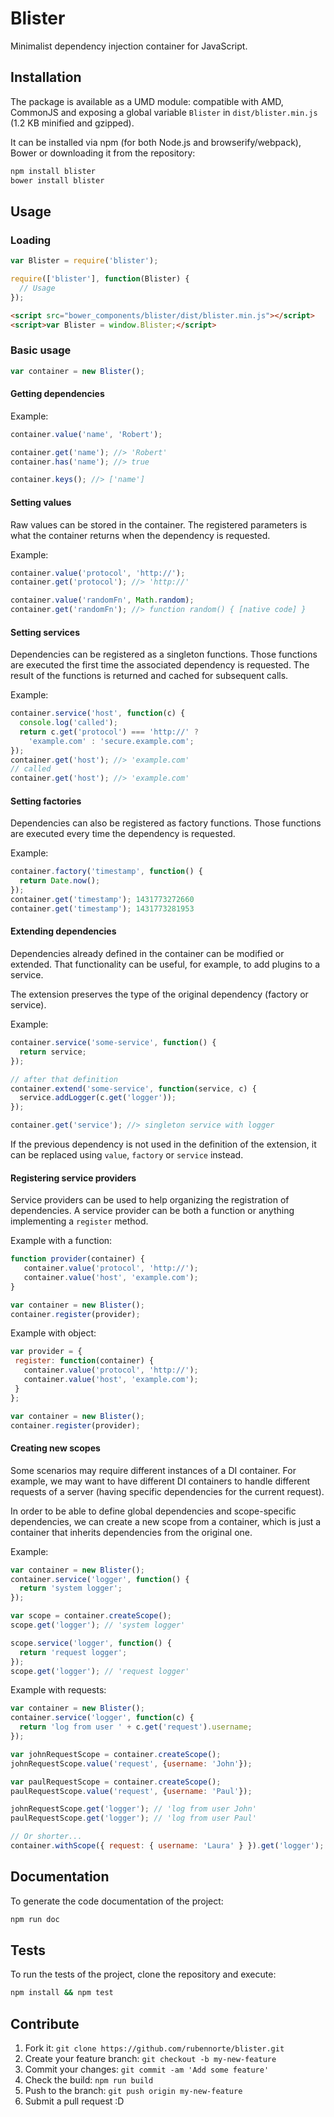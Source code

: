 # Blister

Minimalist dependency injection container for JavaScript.

## Installation

The package is available as a UMD module: compatible with AMD, CommonJS and exposing a global variable `Blister` in `dist/blister.min.js` (1.2 KB minified and gzipped).

It can be installed via npm (for both Node.js and browserify/webpack), Bower or downloading it from the repository:

```bash
npm install blister
bower install blister
```

## Usage

### Loading

```js
var Blister = require('blister');
```

```js
require(['blister'], function(Blister) {
  // Usage
});
```

```html
<script src="bower_components/blister/dist/blister.min.js"></script>
<script>var Blister = window.Blister;</script>
```

### Basic usage

```js
var container = new Blister();
```

#### Getting dependencies

Example:

```js
container.value('name', 'Robert');

container.get('name'); //> 'Robert'
container.has('name'); //> true

container.keys(); //> ['name']
```

#### Setting values

Raw values can be stored in the container. The registered parameters is what the container returns when the dependency is requested.

Example:

```js
container.value('protocol', 'http://');
container.get('protocol'); //> 'http://'

container.value('randomFn', Math.random);
container.get('randomFn'); //> function random() { [native code] }
```

#### Setting services

Dependencies can be registered as a singleton functions. Those functions are executed the first time the associated dependency is requested. The result of the functions is returned and cached for subsequent calls.

Example:

```js
container.service('host', function(c) {
  console.log('called');
  return c.get('protocol') === 'http://' ?
    'example.com' : 'secure.example.com';
});
container.get('host'); //> 'example.com'
// called
container.get('host'); //> 'example.com'
```

#### Setting factories

Dependencies can also be registered as factory functions. Those functions are executed every time the dependency is requested.

Example:

```js
container.factory('timestamp', function() {
  return Date.now();
});
container.get('timestamp'); 1431773272660
container.get('timestamp'); 1431773281953
```

#### Extending dependencies

Dependencies already defined in the container can be modified or extended. That functionality can be useful, for example, to add plugins to a service.

The extension preserves the type of the original dependency (factory or service).

Example:

```js
container.service('some-service', function() {
  return service;
});

// after that definition
container.extend('some-service', function(service, c) {
  service.addLogger(c.get('logger'));
});

container.get('service'); //> singleton service with logger
```

If the previous dependency is not used in the definition of the extension, it can be replaced using `value`, `factory` or `service` instead.

#### Registering service providers

Service providers can be used to help organizing the registration of dependencies. A service provider can be both a function or anything implementing a `register` method.

Example with a function:

```javascript
function provider(container) {
   container.value('protocol', 'http://');
   container.value('host', 'example.com');
}

var container = new Blister();
container.register(provider);
```

Example with object:

```javascript
var provider = {
 register: function(container) {
   container.value('protocol', 'http://');
   container.value('host', 'example.com');
 }
};

var container = new Blister();
container.register(provider);
```

#### Creating new scopes

Some scenarios may require different instances of a DI container. For example, we may want to have different DI containers to handle different requests of a server (having specific dependencies for the current request).

In order to be able to define global dependencies and scope-specific dependencies, we can create a new scope from a container, which is just a container that inherits dependencies from the original one.

Example:

```javascript
var container = new Blister();
container.service('logger', function() {
  return 'system logger';
});

var scope = container.createScope();
scope.get('logger'); // 'system logger'

scope.service('logger', function() {
  return 'request logger';
});
scope.get('logger'); // 'request logger'
```

Example with requests:

```javascript
var container = new Blister();
container.service('logger', function(c) {
  return 'log from user ' + c.get('request').username;
});

var johnRequestScope = container.createScope();
johnRequestScope.value('request', {username: 'John'});

var paulRequestScope = container.createScope();
paulRequestScope.value('request', {username: 'Paul'});

johnRequestScope.get('logger'); // 'log from user John'
paulRequestScope.get('logger'); // 'log from user Paul'

// Or shorter...
container.withScope({ request: { username: 'Laura' } }).get('logger'); // 'log from user Laura'
```

## Documentation

To generate the code documentation of the project:

```bash
npm run doc
```

## Tests

To run the tests of the project, clone the repository and execute:

```bash
npm install && npm test
```

## Contribute

1. Fork it: `git clone https://github.com/rubennorte/blister.git`
2. Create your feature branch: `git checkout -b my-new-feature`
3. Commit your changes: `git commit -am 'Add some feature'`
4. Check the build: `npm run build`
4. Push to the branch: `git push origin my-new-feature`
5. Submit a pull request :D
